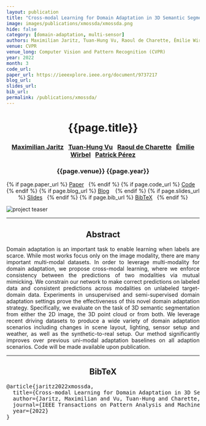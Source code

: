 ```yaml
---
layout: publication
title: "Cross-modal Learning for Domain Adaptation in 3D Semantic Segmentation"
image: images/publications/xmossda/xmossda.png
hide: false
category: [domain-adaptation, multi-sensor]
authors: Maximilian Jaritz, Tuan-Hung Vu, Raoul de Charette, Émilie Wirbel, and Patrick Pérez
venue: CVPR
venue_long: Computer Vision and Pattern Recognition (CVPR)
year: 2022
month: 3
code_url: 
paper_url: https://ieeexplore.ieee.org/document/9737217
blog_url:
slides_url:
bib_url:
permalink: /publications/xmossda/
---
```


<h1 align="center"> {{page.title}} </h1>
<!-- Simple call of authors -->
<!-- <h3 align="center"> {{page.authors}} </h3> -->
<!-- Alternatively you can add links to author pages -->
<h3 align="center"> <a href="https://scholar.google.com/citations?user=yt2IsdAAAAAJ">Maximilian Jaritz</a>&nbsp;&nbsp; <a href="https://tuanhungvu.github.io/">Tuan-Hung Vu</a>&nbsp;&nbsp; <a href="https://team.inria.fr/rits/membres/raoul-de-charette/">Raoul de Charette</a>&nbsp;&nbsp; <a href="https://scholar.google.com/citations?user=Z7wRy_cAAAAJ">Émilie Wirbel</a>&nbsp;&nbsp; <a href="https://ptrckprz.github.io/">Patrick Pérez</a> </h3>


<h3 align="center"> {{page.venue}} {{page.year}} </h3>

<div align="center">
  <p>
    {% if page.paper_url %}
    <a href="{{ page.paper_url }}"><i class="far fa-file-pdf"></i> Paper</a>&nbsp;&nbsp;
    {% endif %}
    {% if page.code_url %}
    <a href="{{ page.code_url }}"><i class="fab fa-github"></i> Code</a> &nbsp;&nbsp;
    {% endif %}
    {% if page.blog_url %}
    <a href="{{ page.blog_url }}"><i class="fab fa-blogger"></i> Blog</a> &nbsp;&nbsp;
    {% endif %}
    {% if page.slides_url %}
    <a href="{{ page.slides_url }}"><i class="far fa-file-pdf"></i> Slides</a>&nbsp;&nbsp;
    {% endif %}
    {% if page.bib_url %}
    <a href="{{ page.bib_url}}"><i class="far fa-file-alt"></i> BibTeX</a>&nbsp;&nbsp;
    {% endif %}
  </p>
</div>

<div class="publication-teaser">
    <img src="../../{{ page.image }}" alt="project teaser"/>
</div>


<hr>

<h2  align="center"> Abstract</h2>

<p align="justify">Domain adaptation is an important task to enable learning when labels are scarce. While most works focus only on the image modality, there are many important multi-modal datasets. In order to leverage multi-modality for domain adaptation, we propose cross-modal learning, where we enforce consistency between the predictions of two modalities via mutual mimicking. We constrain our network to make correct predictions on labeled data and consistent predictions across modalities on unlabeled target-domain data. Experiments in unsupervised and semi-supervised domain adaptation settings prove the effectiveness of this novel domain adaptation strategy. Specifically, we evaluate on the task of 3D semantic segmentation from either the 2D image, the 3D point cloud or from both. We leverage recent driving datasets to produce a wide variety of domain adaptation scenarios including changes in scene layout, lighting, sensor setup and weather, as well as the synthetic-to-real setup. Our method significantly improves over previous uni-modal adaptation baselines on all adaption scenarios. Code will be made available upon publication.</p>

<hr>

<h2  align="center">BibTeX</h2>
<left>
  <pre class="bibtex-box">
@article{jaritz2022xmossda,
  title={Cross-modal Learning for Domain Adaptation in 3D Semantic Segmentation},
  author={Jaritz, Maximilian and Vu, Tuan-Hung and Charette, Raoul de and Wirbel, Emilie and P{\'e}rez, Patrick},
  journal={IEEE Transactions on Pattern Analysis and Machine Intelligence}, 
  year={2022}
}</pre>
</left>

<br>
